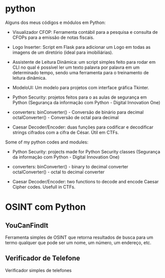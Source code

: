 # python

Alguns dos meus códigos e módulos em Python:

 - Visualizador CFOP: Ferramenta contábil para a pesquisa e consulta de CFOPs para a emissão de notas fiscais.

- Logo Inserter: Script em Flask para adicionar um Logo em todas as imagens de um diretório (ideal para imobiliárias).

 - Assistente de Leitura Dinâmica: um script simples feito para rodar em CLI no qual é possível ler um texto palavra por palavra em um determinado tempo, 
 sendo uma ferramenta para o treinamento de leitura dinâmica. 

 - ModeloUI: Um modelo para projetos com interface gráfica Tkinter.

 - Python Security: projetos feitos para o as aulas de segurança em Python (Segurança da informação com
Python - Digital Innovation One)
 
 - converters: binConverter() - Conversão de binário para decimal
             octalConverter() - Conversão de octal para decimal
 
 - Caesar Decoder/Encoder: duas funções para codificar e decodificar strings cifrados com a cifra de César. Útil em CTFs. 


 Some of my python codes and modules:

 - Python Security: projects made for Python Security classes (Segurança da informação com
Python - Digital Innovation One)
 
 - converters: binConverter() - binary to decimal converter
             octalConverter() - octal to decimal converter
 
 - Caesar Decoder/Encoder: two functions to decode and encode Caesar Cipher codes. Usefull in CTFs.
  
# OSINT com Python
 
## YouCanFindIt

Ferramenta simples de OSINT que retorna resultados de busca para um termo qualquer que pode ser um nome, um número, um endereço, etc.

## Verificador de Telefone

Verificador simples de telefones
